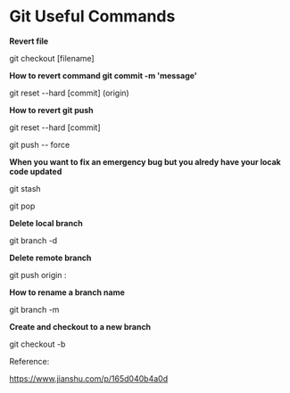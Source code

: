 # Git Useful Commands

**Revert file**  

git checkout [filename]

**How to revert command git commit -m 'message'**

git reset --hard [commit] (origin)

**How to revert git push**

git reset --hard [commit]

git push -- force

**When you want to fix an emergency bug but you alredy have your locak code updated**

git stash

git pop

**Delete local branch**

git branch -d <local-branchname>

**Delete remote branch**

git push origin :<remote-branchname>

**How to rename a branch name**

git branch -m <new-branchname>

**Create and checkout to a new branch**

git checkout -b <branch-name>


 Reference:

 https://www.jianshu.com/p/165d040b4a0d
